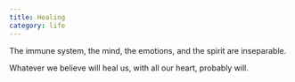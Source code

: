 ```yaml
---
title: Healing
category: life
---
```


The immune system,
the mind,
the emotions,
and the spirit
are inseparable.

Whatever we believe
will heal us,
with all our heart,
probably will.
